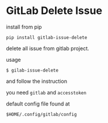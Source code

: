 # GitLab Delete Issue

install from pip
```
pip install gitlab-issue-delete
```

delete all issue from gitlab project.

usage
```
$ gilab-issue-delete
```

and follow the instruction

you need `gitlab` and `accesstoken` 

default config file found at

```
$HOME/.config/gitlab/config
```